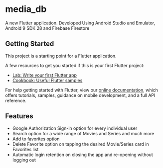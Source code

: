 # media_db

A new Flutter application.
Developed Using Android Studio and Emulator, Android 9 SDK 28 and Firebase Firestore

## Getting Started

This project is a starting point for a Flutter application.

A few resources to get you started if this is your first Flutter project:

- [Lab: Write your first Flutter app](https://flutter.dev/docs/get-started/codelab)
- [Cookbook: Useful Flutter samples](https://flutter.dev/docs/cookbook)

For help getting started with Flutter, view our
[online documentation](https://flutter.dev/docs), which offers tutorials,
samples, guidance on mobile development, and a full API reference.

## Features
 - Google Authorization Sign-in option for every individual user
 - Search option for a wide range of Movies and Series and much more
 - Add to favorites option
 - Delete Favorite option on tapping the desired Movie/Series card in Favorites list
 - Automatic login retention on closing the app and re-opening without logging out
